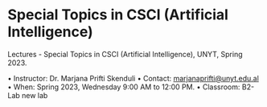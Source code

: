 # Special Topics in CSCI (Artificial Intelligence)
Lectures - Special Topics in CSCI (Artificial Intelligence), UNYT, Spring 2023.

•	Instructor: Dr. Marjana Prifti Skenduli
•	Contact: marjanaprifti@unyt.edu.al
•	When: Spring 2023, Wednesday 9:00 AM to 12:00 PM.
•	Classroom: B2-Lab new lab
